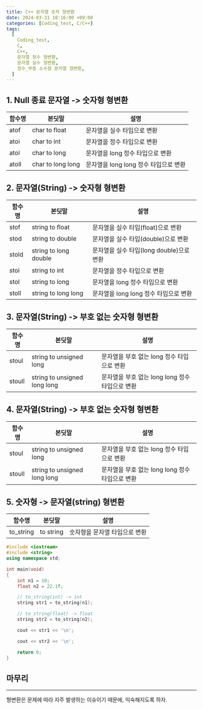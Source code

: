 ```yaml
---
title: C++ 문자열 숫자 형변환
date: 2024-03-31 18:16:00 +09:00
categories: [Coding_test, C/C++]
tags:
  [
    Coding_test,
    C,
    C++,
    문자열 정수 형변환,
    문자열 실수 형변환,
    정수_부동 소수점 문자열 형변환,
  ]
---
```


## 1. Null 종료 문자열 -> 숫자형 형변환

|함수명|본딧말|설명| 
|---|---|---|
|atof |char to float|문자열을 실수 타입으로 변환|
|atoi |char to int|문자열을 정수 타입으로 변환|
|atol |char to long|문자열을 long 정수 타입으로 변환|
|atoll|char to long long|문자열을 long long 정수 타입으로 변환|

## 2. 문자열(String) -> 숫자형 형변환
  
|함수명|본딧말|설명| 
|---|---|---|
|stof |string to float|문자열을 실수 타입(float)으로 변환|
|stod |string to double|문자열을 실수 타입(double)으로 변환|
|stold|string to long double|문자열을 실수 타입(long double)으로 변환|
|stoi |string to int|문자열을 정수 타입으로 변환|
|stol |string to long|문자열을 long 정수 타입으로 변환|
|stoll|string to long long|문자열을 long long 정수 타입으로 변환|


## 3. 문자열(String) -> 부호 없는 숫자형 형변환

|함수명|본딧말|설명| 
|---|---|---|
|stoul |string to unsigned long|문자열을 부호 없는 long 정수 타입으로 변환|
|stoull|string to unsigned long long|문자열을 부호 없는 long long 정수 타입으로 변환|

## 4. 문자열(String) -> 부호 없는 숫자형 형변환

|함수명|본딧말|설명| 
|---|---|---|
|stoul |string to unsigned long|문자열을 부호 없는 long 정수 타입으로 변환|
|stoull|string to unsigned long long|문자열을 부호 없는 long long 정수 타입으로 변환|

## 5. 숫자형 -> 문자열(string) 형변환
  
|함수명|본딧말|설명| 
|---|---|---|
|to_string|to string|숫자형을 문자열 타입으로 변환|

```cpp
#include <iostream>
#include <string>
using namespace std;

int main(void)
{
	int n1 = 10;
	float n2 = 22.1f;

	// to_string(int) -> int
	string str1 = to_string(n1);

	// to_string(float) -> float
	string str2 = to_string(n2);

	cout << str1 << '\n';

	cout << str2 << '\n';

	return 0;
}
```

## 마무리
---
형변환은 문제에 따라 자주 발생하는 이슈이기 때문에, 익숙해지도록 하자.